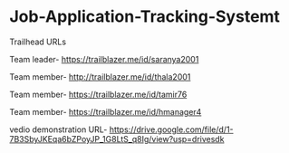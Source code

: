 # Job-Application-Tracking-Systemt 

Trailhead URLs

Team leader- https://trailblazer.me/id/saranya2001

Team member- http://trailblazer.me/id/thala2001

Team member- https://trailblazer.me/id/tamir76

Team member- https://trailblazer.me/id/hmanager4

vedio demonstration URL- 
https://drive.google.com/file/d/1-7B3SbyJKEqa6bZPoyJP_1G8LtS_q8Ig/view?usp=drivesdk
